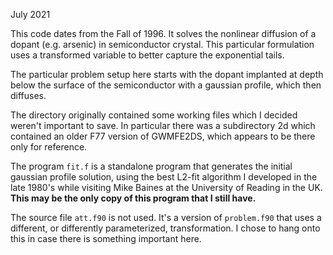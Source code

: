 July 2021

This code dates from the Fall of 1996. It solves the nonlinear diffusion of
a dopant (e.g. arsenic) in semiconductor crystal. This particular formulation
uses a transformed variable to better capture the exponential tails.

The particular problem setup here starts with the dopant implanted at depth
below the surface of the semiconductor with a gaussian profile, which then
diffuses.

The directory originally contained some working files which I decided weren't
important to save. In particular there was a subdirectory 2d which contained
an older F77 version of GWMFE2DS, which appears to be there only for reference.

The program `fit.f` is a standalone program that generates the initial
gaussian profile solution, using the best L2-fit algorithm I developed in
the late 1980's while visiting Mike Baines at the University of Reading in
the UK. **This may be the only copy of this program that I still have.**

The source file `att.f90` is not used. It's a version of `problem.f90` that
uses a different, or differently parameterized, transformation. I chose to
hang onto this in case there is something important here.
